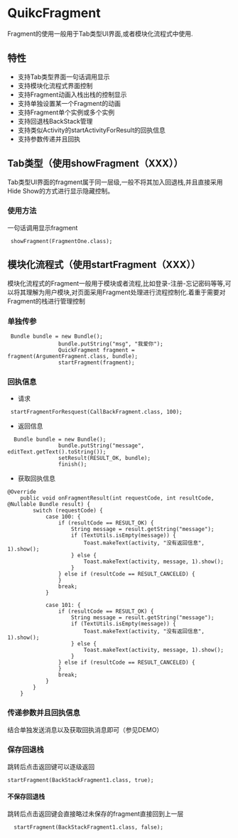 # QuikcFragment

Fragment的使用一般用于Tab类型UI界面,或者模块化流程式中使用.


## 特性

- 支持Tab类型界面一句话调用显示
- 支持模块化流程式界面控制
- 支持Fragment动画入栈出栈的控制显示
- 支持单独设置某一个Fragment的动画
- 支持Fragment单个实例或多个实例
- 支持回退栈BackStack管理
- 支持类似Activity的startActivityForResult的回执信息
- 支持参数传递并且回执



## Tab类型（使用showFragment（XXX））
  Tab类型UI界面的fragment属于同一层级,一般不将其加入回退栈,并且直接采用Hide Show的方式进行显示隐藏控制。
  
### 使用方法
一句话调用显示fragment
```
 showFragment(FragmentOne.class);
```

## 模块化流程式（使用startFragment（XXX））

模块化流程式的Fragment一般用于模块或者流程,比如登录-注册-忘记密码等等,可以将其理解为用户模块,对页面采用Fragment处理进行流程控制化.着重于需要对Fragment的栈进行管理控制



### 单独传参

```
 Bundle bundle = new Bundle();
                bundle.putString("msg", "我爱你");
                QuickFragment fragment = fragment(ArgumentFragment.class, bundle);
                startFragment(fragment);
```

### 回执信息

- 请求


```
 startFragmentForResquest(CallBackFragment.class, 100);
```

- 返回信息

```
  Bundle bundle = new Bundle();
                bundle.putString("message", editText.getText().toString());
                setResult(RESULT_OK, bundle);
                finish();
```
- 获取回执信息

```
@Override
    public void onFragmentResult(int requestCode, int resultCode, @Nullable Bundle result) {
        switch (requestCode) {
            case 100: {
                if (resultCode == RESULT_OK) {
                    String message = result.getString("message");
                    if (TextUtils.isEmpty(message)) {
                        Toast.makeText(activity, "没有返回信息", 1).show();
                    } else {
                        Toast.makeText(activity, message, 1).show();
                    }
                } else if (resultCode == RESULT_CANCELED) {
                }
                break;
            }

            case 101: {
                if (resultCode == RESULT_OK) {
                    String message = result.getString("message");
                    if (TextUtils.isEmpty(message)) {
                        Toast.makeText(activity, "没有返回信息", 1).show();
                    } else {
                        Toast.makeText(activity, message, 1).show();
                    }
                } else if (resultCode == RESULT_CANCELED) {
                }
                break;
            }
        }
    }
```

### 传递参数并且回执信息

结合单独发送消息以及获取回执消息即可（参见DEMO）

### 保存回退栈

跳转后点击返回键可以逐级返回

```
startFragment(BackStackFragment1.class, true);
```

#### 不保存回退栈

跳转后点击返回键会直接略过未保存的fragment直接回到上一层

```
  startFragment(BackStackFragment1.class, false);

```
